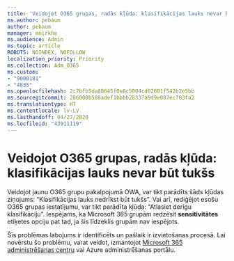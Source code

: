 ```yaml
---
title: 'Veidojot O365 grupas, radās kļūda: klasifikācijas lauks nevar būt tukšs'
ms.author: pebaum
author: pebaum
manager: mnirkhe
ms.audience: Admin
ms.topic: article
ROBOTS: NOINDEX, NOFOLLOW
localization_priority: Priority
ms.collection: Adm_O365
ms.custom:
- "9000181"
- "4835"
ms.openlocfilehash: 2c7bfb5da80645f0e8c5004cd02601f542b2e5bb
ms.sourcegitcommit: 286000b588adef1bbbb28337a9d9e087ec783fa2
ms.translationtype: HT
ms.contentlocale: lv-LV
ms.lasthandoff: 04/27/2020
ms.locfileid: "43911119"
---
```

# <a name="error-creating-o365-groups-the-classification-field-cant-be-empty"></a>Veidojot O365 grupas, radās kļūda: klasifikācijas lauks nevar būt tukšs

Veidojot jaunu O365 grupu pakalpojumā OWA, var tikt parādīts šāds kļūdas ziņojums: “Klasifikācijas lauks nedrīkst būt tukšs”.  Vai arī, rediģējot esošu O365 grupas iestatījumu, var tikt parādīta kļūda: “Atlasiet derīgu klasifikāciju”.   Iespējams, ka Microsoft 365 grupām redzēsit **sensitivitātes** etiķetes opciju pat tad, ja šis līdzeklis grupām nav iespējots.

Šīs problēmas labojums ir identificēts un pašlaik ir izvietošanas procesā.  Lai novērstu šo problēmu, varat veidot, izmantojot [Microsoft 365 administrēšanas centru](https://docs.microsoft.com/microsoft-365/admin/create-groups/create-groups?view=o365-worldwide) vai Azure administrēšanas portālu.
